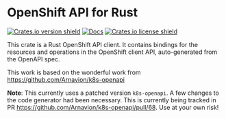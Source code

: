 # OpenShift API for Rust

[![Crates.io version shield](https://img.shields.io/crates/v/openshift-openapi.svg)](https://crates.io/crates/openshift-openapi)
[![Docs](https://docs.rs/openshift-openapi/badge.svg)](https://docs.rs/openshift-openapi)
[![Crates.io license shield](https://img.shields.io/crates/l/openshift-openapi.svg)](https://crates.io/crates/openshift-openapi)

This crate is a Rust OpenShift API client. It contains bindings for the
resources and operations in the OpenShift client API,
auto-generated from the OpenAPI spec.

This work is based on the wonderful work from https://github.com/Arnavion/k8s-openapi

**Note**: This currently uses a patched version `k8s-openapi`. A few changes to the
code generator had been necessary. This is currently being tracked in PR https://github.com/Arnavion/k8s-openapi/pull/68.
Use at your own risk!
